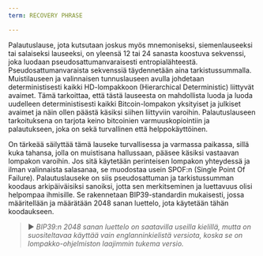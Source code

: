 ```yaml
---
term: RECOVERY PHRASE

---
```

Palautuslause, jota kutsutaan joskus myös mnemoniseksi, siemenlauseeksi tai salaiseksi lauseeksi, on yleensä 12 tai 24 sanasta koostuva sekvenssi, joka luodaan pseudosattumanvaraisesti entropialähteestä. Pseudosattumanvaraista sekvenssiä täydennetään aina tarkistussummalla. Muistilauseen ja valinnaisen tunnuslauseen avulla johdetaan deterministisesti kaikki HD-lompakkoon (Hierarchical Deterministic) liittyvät avaimet. Tämä tarkoittaa, että tästä lauseesta on mahdollista luoda ja luoda uudelleen deterministisesti kaikki Bitcoin-lompakon yksityiset ja julkiset avaimet ja näin ollen päästä käsiksi siihen liittyviin varoihin. Palautuslauseen tarkoituksena on tarjota keino bitcoinien varmuuskopiointiin ja palautukseen, joka on sekä turvallinen että helppokäyttöinen.

On tärkeää säilyttää tämä lauseke turvallisessa ja varmassa paikassa, sillä kuka tahansa, jolla on muistisana hallussaan, pääsee käsiksi vastaavan lompakon varoihin. Jos sitä käytetään perinteisen lompakon yhteydessä ja ilman valinnaista salasanaa, se muodostaa usein SPOF:n (Single Point Of Failure). Palautuslauseke on siis pseudosattuman ja tarkistussumman koodaus arkipäiväisiksi sanoiksi, jotta sen merkitseminen ja luettavuus olisi helpompaa ihmisille. Se rakennetaan BIP39-standardin mukaisesti, jossa määritellään ja määrätään 2048 sanan luettelo, jota käytetään tähän koodaukseen.

> ► *BIP39:n 2048 sanan luettelo on saatavilla useilla kielillä, mutta on suositeltavaa käyttää vain englanninkielistä versiota, koska se on lompakko-ohjelmiston laajimmin tukema versio.*